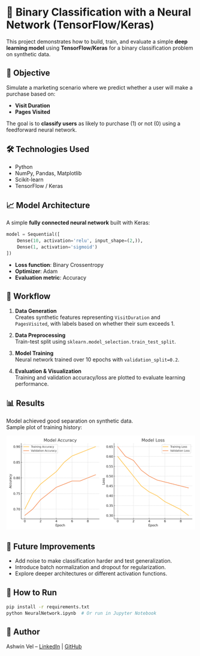 
# 🧠 Binary Classification with a Neural Network (TensorFlow/Keras)

This project demonstrates how to build, train, and evaluate a simple **deep learning model** using **TensorFlow/Keras** for a binary classification problem on synthetic data.

## 📌 Objective

Simulate a marketing scenario where we predict whether a user will make a purchase based on:
- **Visit Duration**
- **Pages Visited**

The goal is to **classify users** as likely to purchase (1) or not (0) using a feedforward neural network.

## 🛠️ Technologies Used
- Python
- NumPy, Pandas, Matplotlib
- Scikit-learn
- TensorFlow / Keras

## 📈 Model Architecture
A simple **fully connected neural network** built with Keras:

```python
model = Sequential([
    Dense(10, activation='relu', input_shape=(2,)),
    Dense(1, activation='sigmoid')
])
```

- **Loss function**: Binary Crossentropy  
- **Optimizer**: Adam  
- **Evaluation metric**: Accuracy  

## 🧪 Workflow

1. **Data Generation**  
   Creates synthetic features representing `VisitDuration` and `PagesVisited`, with labels based on whether their sum exceeds 1.

2. **Data Preprocessing**  
   Train-test split using `sklearn.model_selection.train_test_split`.

3. **Model Training**  
   Neural network trained over 10 epochs with `validation_split=0.2`.

4. **Evaluation & Visualization**  
   Training and validation accuracy/loss are plotted to evaluate learning performance.

## 📊 Results

Model achieved good separation on synthetic data.  
Sample plot of training history:

![Training History](training_plot.png)

## 🚀 Future Improvements
- Add noise to make classification harder and test generalization.
- Introduce batch normalization and dropout for regularization.
- Explore deeper architectures or different activation functions.

## 📁 How to Run

```bash
pip install -r requirements.txt
python NeuralNetwork.ipynb  # Or run in Jupyter Notebook
```

## 🔗 Author

Ashwin Vel – [LinkedIn](https://linkedin.com/in/your-profile) | [GitHub](https://github.com/yourusername)
